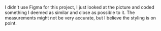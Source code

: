 
I didn't use Figma for this project, I just looked at the picture and coded something I deemed as similar and close as possible to it. The measurements might not be very accurate, but I believe the styling is on point.
